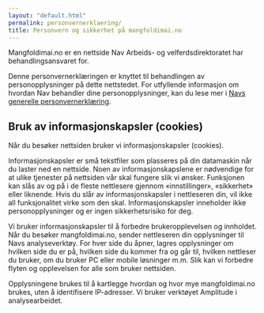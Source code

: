 ```yaml
---
layout: "default.html"
permalink: personvernerklaering/
title: Personvern og sikkerhet på mangfoldimai.no
---
```


Mangfoldimai.no er en nettside Nav Arbeids- og velferdsdirektoratet har behandlingsansvaret for.

Denne personvernerklæringen er knyttet til behandlingen av personopplysninger på dette nettstedet. For utfyllende informasjon om hvordan Nav behandler dine personopplysninger, kan du lese mer i [Navs generelle personvernerklæring](https://www.nav.no/no/nav-og-samfunn/om-nav/personvern-i-arbeids-og-velferdsetaten).

## Bruk av informasjonskapsler (cookies)
Når du besøker nettsiden bruker vi informasjonskapsler (cookies).

Informasjonskapsler er små tekstfiler som plasseres på din datamaskin når du laster ned en nettside. Noen av informasjonskapslene er nødvendige for at ulike tjenester på nettsiden vår skal fungere slik vi ønsker. Funksjonen kan slås av og på i de fleste nettlesere gjennom «innstillinger», «sikkerhet» eller liknende. Hvis du slår av informasjonskapsler i nettleseren din, vil ikke all funksjonalitet virke som den skal. Informasjonskapsler inneholder ikke personopplysninger og er ingen sikkerhetsrisiko for deg.

Vi bruker informasjonskapsler til å forbedre brukeropplevelsen og innholdet. Når du besøker mangfoldimai.no, sender nettleseren din opplysninger til Navs analyseverktøy. For hver side du åpner, lagres opplysninger om hvilken side du er på, hvilken side du kommer fra og går til, hvilken nettleser du bruker, om du bruker PC eller mobile løsninger m.m. Slik kan vi forbedre flyten og opplevelsen for alle som bruker nettsiden.

Opplysningene brukes til å kartlegge hvordan og hvor mye mangfoldimai.no brukes, uten å identifisere IP-adresser. Vi bruker verktøyet Amplitude i analysearbeidet.
